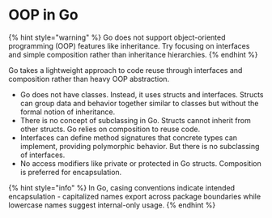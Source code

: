 # OOP in Go

{% hint style="warning" %}
Go does not support object-oriented programming (OOP) features like inheritance. Try focusing on interfaces and simple composition rather than inheritance hierarchies.
{% endhint %}

Go takes a lightweight approach to code reuse through interfaces and composition rather than heavy OOP abstraction.

* Go does not have classes. Instead, it uses structs and interfaces. Structs can group data and behavior together similar to classes but without the formal notion of inheritance.
* There is no concept of subclassing in Go. Structs cannot inherit from other structs. Go relies on composition to reuse code.
* Interfaces can define method signatures that concrete types can implement, providing polymorphic behavior. But there is no subclassing of interfaces.
* No access modifiers like private or protected in Go structs. Composition is preferred for encapsulation.

{% hint style="info" %}
In Go, casing conventions indicate intended encapsulation - capitalized names export across package boundaries while lowercase names suggest internal-only usage.
{% endhint %}
